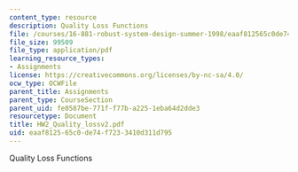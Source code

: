 ```yaml
---
content_type: resource
description: Quality Loss Functions
file: /courses/16-881-robust-system-design-summer-1998/eaaf812565c0de74f7233410d311d795_HW2_Quality_lossv2.pdf
file_size: 99509
file_type: application/pdf
learning_resource_types:
- Assignments
license: https://creativecommons.org/licenses/by-nc-sa/4.0/
ocw_type: OCWFile
parent_title: Assignments
parent_type: CourseSection
parent_uid: fe0587be-771f-f77b-a225-1eba64d2dde3
resourcetype: Document
title: HW2_Quality_lossv2.pdf
uid: eaaf8125-65c0-de74-f723-3410d311d795
---
```

Quality Loss Functions